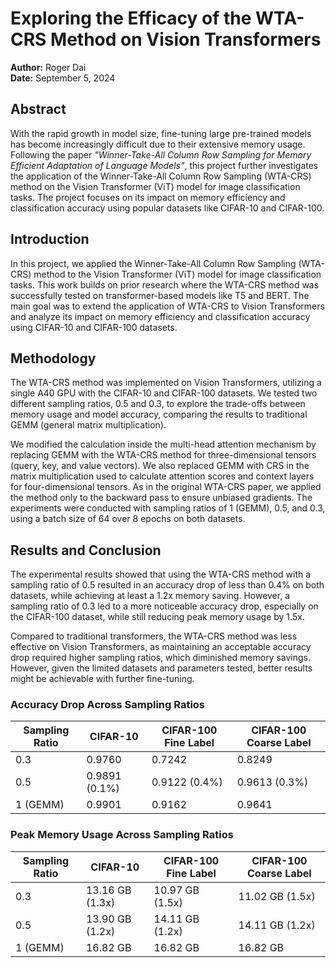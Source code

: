 # Exploring the Efficacy of the WTA-CRS Method on Vision Transformers

**Author:** Roger Dai  
**Date:** September 5, 2024

## Abstract

With the rapid growth in model size, fine-tuning large pre-trained models has become increasingly difficult due to their extensive memory usage. Following the paper *"Winner-Take-All Column Row Sampling for Memory Efficient Adaptation of Language Models"*, this project further investigates the application of the Winner-Take-All Column Row Sampling (WTA-CRS) method on the Vision Transformer (ViT) model for image classification tasks. The project focuses on its impact on memory efficiency and classification accuracy using popular datasets like CIFAR-10 and CIFAR-100.

## Introduction

In this project, we applied the Winner-Take-All Column Row Sampling (WTA-CRS) method to the Vision Transformer (ViT) model for image classification tasks. This work builds on prior research where the WTA-CRS method was successfully tested on transformer-based models like T5 and BERT. The main goal was to extend the application of WTA-CRS to Vision Transformers and analyze its impact on memory efficiency and classification accuracy using CIFAR-10 and CIFAR-100 datasets.

## Methodology

The WTA-CRS method was implemented on Vision Transformers, utilizing a single A40 GPU with the CIFAR-10 and CIFAR-100 datasets. We tested two different sampling ratios, 0.5 and 0.3, to explore the trade-offs between memory usage and model accuracy, comparing the results to traditional GEMM (general matrix multiplication).

We modified the calculation inside the multi-head attention mechanism by replacing GEMM with the WTA-CRS method for three-dimensional tensors (query, key, and value vectors). We also replaced GEMM with CRS in the matrix multiplication used to calculate attention scores and context layers for four-dimensional tensors. As in the original WTA-CRS paper, we applied the method only to the backward pass to ensure unbiased gradients. The experiments were conducted with sampling ratios of 1 (GEMM), 0.5, and 0.3, using a batch size of 64 over 8 epochs on both datasets.

## Results and Conclusion

The experimental results showed that using the WTA-CRS method with a sampling ratio of 0.5 resulted in an accuracy drop of less than 0.4% on both datasets, while achieving at least a 1.2x memory saving. However, a sampling ratio of 0.3 led to a more noticeable accuracy drop, especially on the CIFAR-100 dataset, while still reducing peak memory usage by 1.5x.

Compared to traditional transformers, the WTA-CRS method was less effective on Vision Transformers, as maintaining an acceptable accuracy drop required higher sampling ratios, which diminished memory savings. However, given the limited datasets and parameters tested, better results might be achievable with further fine-tuning.

### Accuracy Drop Across Sampling Ratios

| Sampling Ratio | CIFAR-10 | CIFAR-100 Fine Label | CIFAR-100 Coarse Label |
|----------------|----------|----------------------|------------------------|
| 0.3            | 0.9760   | 0.7242               | 0.8249                 |
| 0.5            | 0.9891 (0.1%) | 0.9122 (0.4%)   | 0.9613 (0.3%)          |
| 1 (GEMM)       | 0.9901   | 0.9162               | 0.9641                 |

### Peak Memory Usage Across Sampling Ratios

| Sampling Ratio | CIFAR-10           | CIFAR-100 Fine Label | CIFAR-100 Coarse Label |
|----------------|--------------------|----------------------|------------------------|
| 0.3            | 13.16 GB (1.3x)    | 10.97 GB (1.5x)      | 11.02 GB (1.5x)        |
| 0.5            | 13.90 GB (1.2x)    | 14.11 GB (1.2x)      | 14.11 GB (1.2x)        |
| 1 (GEMM)       | 16.82 GB           | 16.82 GB             | 16.82 GB               |
